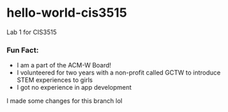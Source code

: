 # hello-world-cis3515
Lab 1 for CIS3515

### Fun Fact:
- I am a part of the ACM-W Board!
- I volunteered for two years with a non-profit called GCTW to introduce STEM experiences to girls
- I got no experience in app development

I made some changes for this branch lol
